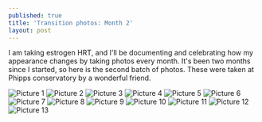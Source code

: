```yaml
---
published: true
title: 'Transition photos: Month 2'
layout: post
---
```


I am taking estrogen HRT, and I'll be documenting and celebrating
how my appearance changes by taking photos every month.
It's been two months since I started, so here is the second batch of photos.
These were taken at Phipps conservatory by a wonderful friend.

![Picture 1](/assets/album-06-17-23/pic01.jpg)
![Picture 2](/assets/album-06-17-23/pic02.jpg)
![Picture 3](/assets/album-06-17-23/pic03.jpg)
![Picture 4](/assets/album-06-17-23/pic04.jpg)
![Picture 5](/assets/album-06-17-23/pic05.jpg)
![Picture 6](/assets/album-06-17-23/pic06.jpg)
![Picture 7](/assets/album-06-17-23/pic07.jpg)
![Picture 8](/assets/album-06-17-23/pic08.jpg)
![Picture 9](/assets/album-06-17-23/pic09.jpg)
![Picture 10](/assets/album-06-17-23/pic10.jpg)
![Picture 11](/assets/album-06-17-23/pic11.jpg)
![Picture 12](/assets/album-06-17-23/pic12.jpg)
![Picture 13](/assets/album-06-17-23/pic13.jpg)
